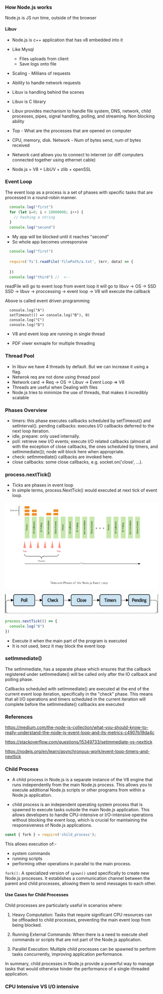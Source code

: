 ### How Node.js works

Node.js is JS run time, outside of the browser

#### Libuv

* Node.js is c++ application that has v8 embedded into it
* Like Mysql
  * Files uploads from client
  * Save logs onto file

*  Scaling  - Millians of requests
*  Ability to handle network requests

* Libuv is handling behind the scenes
* Libuv is C library
* Libuv provides mechanism to handle file system, DNS, network, child processes, pipes, signal handling, polling, and 
  streaming. Non blocking ability

* Top - What are the processes that are opened on computer
* CPU, memory, disk. Network - Num of bytes send, num of bytes received
* Network card allows you to connect to internet (or diff computers connected together using ethernet cable)
* Node.js = V8 + LibUV + zlib + openSSL

### Event Loop
The event loop as a process is a set of phases with specific tasks that are processed in a round-robin manner.

  ```js
    console.log("first")
    for (let i=0; i < 10000000; i++) {
      // hashing a string
    }
    console.log("second")
  ```

* My app will be blocked until it reaches "second"
* So whole app becomes unresponsive

```js
  console.log("first")

  require('fs').readFile('filePath/a.txt', (err, data) => {

  })
  console.log("third") //  <--
```
readFile will go to event loop
from event loop it will go to libuv -> OS -> SSD
SSD -> libuv -> proccessing -> event loop -> V8 will execute the callback

Above is called event driven programming

```
  console.log("A")
  setTimeout(() => console.log("B"), 0)
  console.log("C")
  console.log("D")
```

* V8 and event loop are running in single thread 

* PDF viwer exmaple for multiple threading

### Thread Pool
- In libuv we have 4 threads by default. But we can increase it using a flag.
- Netwrok req are not done using thread pool
- Network card -> Req -> OS -> Libuv -> Event Loop => V8
- Threads are useful when Dealing with files
- Node.js tries to minimize the use of threads, that makes it incredibly scalable


### Phases Overview
* timers: this phase executes callbacks scheduled by setTimeout() and setInterval().
pending callbacks: executes I/O callbacks deferred to the next loop iteration.
* idle, prepare: only used internally.
* poll: retrieve new I/O events; execute I/O related callbacks (almost all with the exception of close callbacks, the ones scheduled by timers, and setImmediate()); node will block here when appropriate.
* check: setImmediate() callbacks are invoked here.
* close callbacks: some close callbacks, e.g. socket.on('close', ...).


### process.nextTick()

* Ticks are phases in event loop
* In simple terms, process.NextTick() would executed at next tick of event loop.

![alt text](image.png)

![alt text](image-1.png)

```js
process.nextTick(() => {
  console.log("B")
})
```

* Execute it when the main part of the program is executed
* It is not used, becz it may block the event loop

### setImmediate()

The setImmediate, has a separate phase which ensures that the callback registered under setImmediate() will be called only after the IO callback and polling phase.

Callbacks scheduled with setImmediate() are executed at the end of the current event loop iteration, specifically in the "check" phase. This means that all I/O operations and timers scheduled in the current iteration will complete before the setImmediate() callbacks are executed


### References
https://medium.com/the-node-js-collection/what-you-should-know-to-really-understand-the-node-js-event-loop-and-its-metrics-c4907b19da4c

https://stackoverflow.com/questions/15349733/setimmediate-vs-nexttick

https://nodejs.org/en/learn/asynchronous-work/event-loop-timers-and-nexttick


### Child Process
* A child process in Node.js is a separate instance of the V8 engine that runs independently from the main Node.js process. This allows you to execute additional Node.js scripts or other programs from within a Node.js application.


* child process is an independent operating system process that is spawned to execute tasks outside the main Node.js application. This allows developers to handle CPU-intensive or I/O-intensive operations without blocking the event loop, which is crucial for maintaining the responsiveness of Node.js applications.

```js
const { fork } = require('child_process');
```

This allows execution of:-
* system commands
* running scripts
* performing other operations in parallel to the main process. 


`fork():` A specialized version of `spawn()` used specifically to create new Node.js processes. It establishes a communication channel between the parent and child processes, allowing them to send messages to each other.

#### Use Cases for Child Processes
Child processes are particularly useful in scenarios where:

1) Heavy Computation: Tasks that require significant CPU resources can be offloaded to child processes, preventing the main event loop from being blocked.

2) Running External Commands: When there is a need to execute shell commands or scripts that are not part of the Node.js application.

3) Parallel Execution: Multiple child processes can be spawned to perform tasks concurrently, improving application performance.

In summary, child processes in Node.js provide a powerful way to manage tasks that would otherwise hinder the performance of a single-threaded application. 


### CPU Intensive VS I/O intensive

